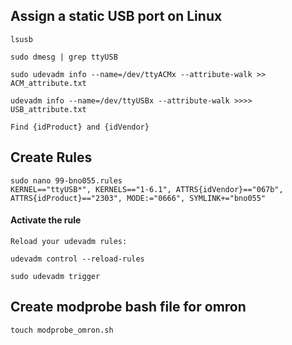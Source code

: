## Assign a static USB port on Linux

    lsusb

    sudo dmesg | grep ttyUSB

    sudo udevadm info --name=/dev/ttyACMx --attribute-walk >> ACM_attribute.txt

    udevadm info --name=/dev/ttyUSBx --attribute-walk >>>> USB_attribute.txt

    Find {idProduct} and {idVendor}

## Create Rules

    sudo nano 99-bno055.rules
    KERNEL=="ttyUSB*", KERNELS=="1-6.1", ATTRS{idVendor}=="067b", ATTRS{idProduct}=="2303", MODE:="0666", SYMLINK+="bno055"

#### Activate the rule

    Reload your udevadm rules:

    udevadm control --reload-rules

    sudo udevadm trigger

## Create modprobe bash file for omron

    touch modprobe_omron.sh
